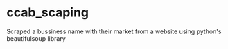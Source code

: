 # ccab_scaping
Scraped a bussiness name with their market from a website using python's beautifulsoup library 
